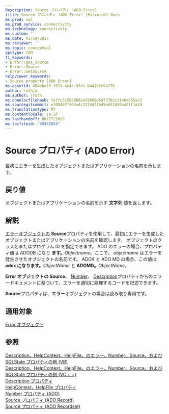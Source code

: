 ```yaml
---
description: Source プロパティ (ADO Error)
title: Source プロパティ (ADO Error) |Microsoft Docs
ms.prod: sql
ms.prod_service: connectivity
ms.technology: connectivity
ms.custom: ''
ms.date: 01/19/2017
ms.reviewer: ''
ms.topic: conceptual
apitype: COM
f1_keywords:
- Error::get_Source
- Error::Source
- Error::GetSource
helpviewer_keywords:
- Source property [ADO Error]
ms.assetid: 4044ba15-f013-4c4c-9fe1-b4410fe9a778
author: rothja
ms.author: jroth
ms.openlocfilehash: fa7fc5c5098b6e429960e5d72702111abab55ac2
ms.sourcegitcommit: e700497f962e4c2274df16d9e651059b42ff1a10
ms.translationtype: MT
ms.contentlocale: ja-JP
ms.lasthandoff: 08/17/2020
ms.locfileid: "88442054"
---
```

# <a name="source-property-ado-error"></a>Source プロパティ (ADO Error)
最初にエラーを生成したオブジェクトまたはアプリケーションの名前を示します。  
  
## <a name="return-value"></a>戻り値  
 オブジェクトまたはアプリケーションの名前を示す **文字列** 値を返します。  
  
## <a name="remarks"></a>解説  
 [エラーオブジェクトの](../../../ado/reference/ado-api/error-object.md) **Source**プロパティを使用して、最初にエラーを生成したオブジェクトまたはアプリケーションの名前を確認します。 オブジェクトのクラス名またはプログラム ID を指定できます。 ADO のエラーの場合、プロパティ値は ADODB になり **ます。**_Objectname_。ここで、 *objectname* はエラーを発生させたオブジェクトの名前です。 ADOX と ADO MD の場合、この値は **adox になります。**_ObjectName_ と **ADOMD。**_ObjectName_。  
  
 **Error オブジェクトの** **Source**、 [Number](../../../ado/reference/ado-api/number-property-ado.md)、 [Description](../../../ado/reference/ado-api/description-property.md)プロパティからのエラードキュメントに基づいて、エラーを適切に処理するコードを記述できます。  
  
 **Source**プロパティは、**エラー**オブジェクトの場合は読み取り専用です。  
  
## <a name="applies-to"></a>適用対象  
 [Error オブジェクト](../../../ado/reference/ado-api/error-object.md)  
  
## <a name="see-also"></a>参照  
 [Description、HelpContext、HelpFile、のエラー、Number、Source、および SQLState プロパティの例 (VB)](../../../ado/reference/ado-api/description-helpcontext-helpfile-nativeerror-number-source-example-vb.md)   
 [Description、HelpContext、HelpFile、のエラー、Number、Source、および SQLState プロパティの例 (VC + +)](../../../ado/reference/ado-api/description-helpcontext-helpfile-nativeerror-number-source-example-vc.md)   
 [Description プロパティ](../../../ado/reference/ado-api/description-property.md)   
 [HelpContext、HelpFile プロパティ](../../../ado/reference/ado-api/helpcontext-helpfile-properties.md)   
 [Number プロパティ (ADO)](../../../ado/reference/ado-api/number-property-ado.md)   
 [Source プロパティ (ADO Record)](../../../ado/reference/ado-api/source-property-ado-record.md)   
 [Source プロパティ (ADO Recordset)](../../../ado/reference/ado-api/source-property-ado-recordset.md)
